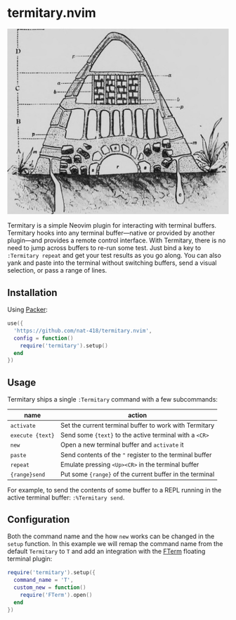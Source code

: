 termitary.nvim
==============

![Drawing of a termitary](./termitary.jpg)

Termitary is a simple Neovim plugin for interacting with terminal buffers.
Termitary hooks into any terminal buffer—native or provided by another
plugin—and provides a remote control interface. With Termitary, there is 
no need to jump across buffers to re-run some test. Just bind a key
to `:Termitary repeat` and get your test results as you go along. You
can also yank and paste into the terminal without switching buffers,
send a visual selection, or pass a range of lines.

Installation
------------

Using [Packer](https://github.com/wbthomason/packer.nvim):
```lua
use({
  'https://github.com/nat-418/termitary.nvim',
  config = function()
    require('termitary').setup()
  end
})
```

Usage
-----

Termitary ships a single `:Termitary` command with a few subcommands:

| name             | action                                                   |
| ---------------- | -------------------------------------------------------- |
| `activate`       | Set the current terminal buffer to work with Termitary   |
| `execute {text}` | Send some `{text}` to the active terminal with a `<CR>`  |
| `new`            | Open a new terminal buffer and `activate` it             |
| `paste`          | Send contents of the `"` register to the terminal buffer |
| `repeat`         | Emulate pressing `<Up><CR>` in the terminal buffer       |
| `{range}send`    | Put some `{range}` of the current buffer in the terminal |

For example, to send the contents of some buffer to a REPL running in the
active terminal buffer: `:%Termitary send`.

Configuration
-------------

Both the command name and the how `new` works can be changed  in the
`setup` function. In this example we will remap the command name from
the default `Termitary` to `T` and add an integration with the
[FTerm](https://github.com/numtostr/FTerm.nvim) floating terminal plugin:

```lua
require('termitary').setup({
  command_name = 'T',
  custom_new = function()
    require('FTerm').open()
  end
})
```
